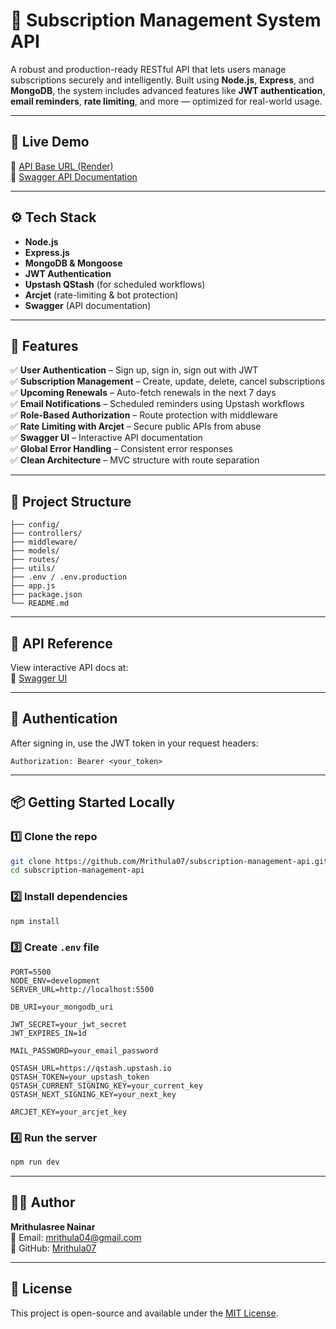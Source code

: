 # 📩 Subscription Management System API

A robust and production-ready RESTful API that lets users manage subscriptions securely and intelligently. Built using **Node.js**, **Express**, and **MongoDB**, the system includes advanced features like **JWT authentication**, **email reminders**, **rate limiting**, and more — optimized for real-world usage.

---

## 🚀 Live Demo

🔗 [API Base URL (Render)](https://subscription-management-api-0tww.onrender.com)  
🔗 [Swagger API Documentation](https://subscription-management-api-0tww.onrender.com/api-docs)

---

## ⚙️ Tech Stack

- **Node.js**
- **Express.js**
- **MongoDB & Mongoose**
- **JWT Authentication**
- **Upstash QStash** (for scheduled workflows)
- **Arcjet** (rate-limiting & bot protection)
- **Swagger** (API documentation)

---

## 🧠 Features

✅ **User Authentication** – Sign up, sign in, sign out with JWT  
✅ **Subscription Management** – Create, update, delete, cancel subscriptions  
✅ **Upcoming Renewals** – Auto-fetch renewals in the next 7 days  
✅ **Email Notifications** – Scheduled reminders using Upstash workflows  
✅ **Role-Based Authorization** – Route protection with middleware  
✅ **Rate Limiting with Arcjet** – Secure public APIs from abuse  
✅ **Swagger UI** – Interactive API documentation  
✅ **Global Error Handling** – Consistent error responses  
✅ **Clean Architecture** – MVC structure with route separation

---

## 📂 Project Structure

```
├── config/
├── controllers/
├── middleware/
├── models/
├── routes/
├── utils/
├── .env / .env.production
├── app.js
├── package.json
└── README.md
```

---

## 🧪 API Reference

View interactive API docs at:  
🔗 [Swagger UI](https://subscription-management-api-0tww.onrender.com/api-docs)

---

## 🔐 Authentication

After signing in, use the JWT token in your request headers:

```
Authorization: Bearer <your_token>
```

---

## 📦 Getting Started Locally

### 1️⃣ Clone the repo

```bash
git clone https://github.com/Mrithula07/subscription-management-api.git
cd subscription-management-api
```

### 2️⃣ Install dependencies

```bash
npm install
```

### 3️⃣ Create `.env` file

```env
PORT=5500
NODE_ENV=development
SERVER_URL=http://localhost:5500

DB_URI=your_mongodb_uri

JWT_SECRET=your_jwt_secret
JWT_EXPIRES_IN=1d

MAIL_PASSWORD=your_email_password

QSTASH_URL=https://qstash.upstash.io
QSTASH_TOKEN=your_upstash_token
QSTASH_CURRENT_SIGNING_KEY=your_current_key
QSTASH_NEXT_SIGNING_KEY=your_next_key

ARCJET_KEY=your_arcjet_key
```

### 4️⃣ Run the server

```bash
npm run dev
```

---


## 👩‍💻 Author

**Mrithulasree Nainar**  
📧 Email: mrithula04@gmail.com  
💼 GitHub: [Mrithula07](https://github.com/Mrithula07)

---

## 📜 License

This project is open-source and available under the [MIT License](LICENSE).
